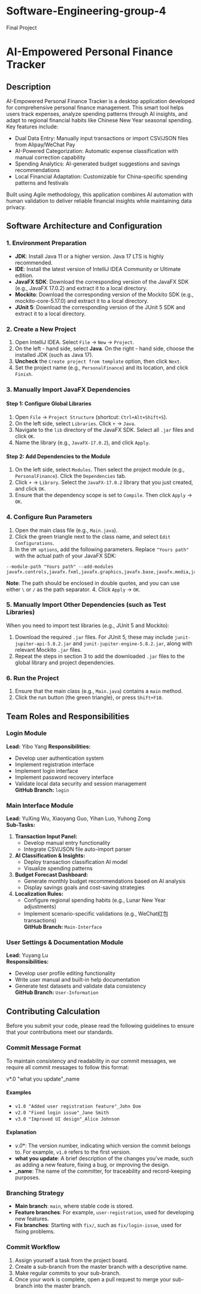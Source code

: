 # Software-Engineering-group-4
Final Project

# AI-Empowered Personal Finance Tracker

## Description
AI-Empowered Personal Finance Tracker is a desktop application developed for comprehensive personal finance management. This smart tool helps users track expenses, analyze spending patterns through AI insights, and adapt to regional financial habits like Chinese New Year seasonal spending. Key features include:

- Dual Data Entry: Manually input transactions or import CSV/JSON files from Alipay/WeChat Pay
- AI-Powered Categorization: Automatic expense classification with manual correction capability
- Spending Analytics: AI-generated budget suggestions and savings recommendations
- Local Financial Adaptation: Customizable for China-specific spending patterns and festivals

Built using Agile methodology, this application combines AI automation with human validation to deliver reliable financial insights while maintaining data privacy.

## Software Architecture and Configuration
<!-- Software architecture diagram or description would be placed here -->

### 1. Environment Preparation
- **JDK**: Install Java 11 or a higher version. Java 17 LTS is highly recommended.
- **IDE**: Install the latest version of IntelliJ IDEA Community or Ultimate edition.
- **JavaFX SDK**: Download the corresponding version of the JavaFX SDK (e.g., JavaFX 17.0.2) and extract it to a local directory.
- **Mockito**: Download the corresponding version of the Mockito SDK (e.g., mockito-core-5.17.0) and extract it to a local directory.
- **JUnit 5**: Download the corresponding version of the JUnit 5 SDK and extract it to a local directory.

### 2. Create a New Project
1. Open IntelliJ IDEA. Select `File` → `New` → `Project`.
2. On the left - hand side, select **Java**. On the right - hand side, choose the installed JDK (such as Java 17).
3. **Uncheck** the `Create project from template` option, then click `Next`.
4. Set the project name (e.g., `PersonalFinance`) and its location, and click `Finish`.

### 3. Manually Import JavaFX Dependencies

#### Step 1: Configure Global Libraries
1. Open `File` → `Project Structure` (shortcut: `Ctrl+Alt+Shift+S`).
2. On the left side, select `Libraries`. Click `+` → `Java`.
3. Navigate to the `lib` directory of the JavaFX SDK. Select all `.jar` files and click `OK`.
4. Name the library (e.g., `JavaFX-17.0.2`), and click `Apply`.

#### Step 2: Add Dependencies to the Module
1. On the left side, select `Modules`. Then select the project module (e.g., `PersonalFinance`). Click the `Dependencies` tab.
2. Click `+` → `Library`. Select the `JavaFX-17.0.2` library that you just created, and click `OK`.
3. Ensure that the dependency scope is set to `Compile`. Then click `Apply` → `OK`.

### 4. Configure Run Parameters
1. Open the main class file (e.g., `Main.java`).
2. Click the green triangle next to the class name, and select `Edit Configurations`.
3. In the `VM options`, add the following parameters. Replace `"Yours path"` with the actual path of your JavaFX SDK:
```
--module-path "Yours path" --add-modules javafx.controls,javafx.fxml,javafx.graphics,javafx.base,javafx.media,javafx.web,javafx.swing
```
**Note**: The path should be enclosed in double quotes, and you can use either `\` or `/` as the path separator.
4. Click `Apply` → `OK`.

### 5. Manually Import Other Dependencies (such as Test Libraries)
When you need to import test libraries (e.g., JUnit 5 and Mockito):
1. Download the required `.jar` files. For JUnit 5, these may include `junit-jupiter-api-5.8.2.jar` and `junit-jupiter-engine-5.8.2.jar`, along with relevant Mockito `.jar` files.
2. Repeat the steps in section 3 to add the downloaded `.jar` files to the global library and project dependencies.

### 6. Run the Project
1. Ensure that the main class (e.g., `Main.java`) contains a `main` method.
2. Click the run button (the green triangle), or press `Shift+F10`. 

## Team Roles and Responsibilities

### Login Module
**Lead:** Yibo Yang
**Responsibilities:**
- Develop user authentication system
- Implement registration interface
- Implement login interface
- Implement password recovery interface
- Validate local data security and session management  
**GitHub Branch:** `login`

### Main Interface Module
**Lead:** YuXing Wu, Xiaoyang Guo, Yihan Luo, Yuhong Zong  
**Sub-Tasks:**
1. **Transaction Input Panel:**
   - Develop manual entry functionality
   - Integrate CSV/JSON file auto-import parser
2. **AI Classification & Insights:**
   - Deploy transaction classification AI model
   - Visualize spending patterns
3. **Budget Forecast Dashboard:**
   - Generate monthly budget recommendations based on AI analysis
   - Display savings goals and cost-saving strategies
4. **Localization Rules:**
   - Configure regional spending habits (e.g., Lunar New Year adjustments)
   - Implement scenario-specific validations (e.g., WeChat红包 transactions)  
**GitHub Branch:** `Main-Interface`

### User Settings & Documentation Module
**Lead:** Yuyang Lu  
**Responsibilities:**
- Develop user profile editing functionality
- Write user manual and built-in help documentation
- Generate test datasets and validate data consistency  
**GitHub Branch:** `User-Information`
  
## Contributing Calculation

Before you submit your code, please read the following guidelines to ensure that your contributions meet our standards.

### Commit Message Format

To maintain consistency and readability in our commit messages, we require all commit messages to follow this format:

v*.0 "what you update"_name

#### Examples
- `v1.0 "Added user registration feature"_John Doe`
- `v2.0 "Fixed login issue"_Jane Smith`
- `v3.0 "Improved UI design"_Alice Johnson`

#### Explanation
- **v*.0**: The version number, indicating which version the commit belongs to. For example, `v1.0` refers to the first version.
- **what you update**: A brief description of the changes you've made, such as adding a new feature, fixing a bug, or improving the design.
- **_name**: The name of the committer, for traceability and record-keeping purposes.

### Branching Strategy
- **Main branch**: `main`, where stable code is stored.
- **Feature branches**: For example, `user-registration`, used for developing new features.
- **Fix branches**: Starting with `fix/`, such as `fix/login-issue`, used for fixing problems.

### Commit Workflow
1. Assign yourself a task from the project board.
2. Create a sub-branch from the master branch with a descriptive name.
3. Make regular commits to your sub-branch.
4. Once your work is complete, open a pull request to merge your sub-branch into the master branch.
